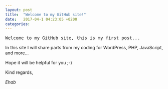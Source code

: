 ```yaml
---
layout: post
title:  "Welcome to my GitHub site!"
date:   2017-04-1 04:23:05 +0200
categories: 
---
```

<pre>Welcome to my GitHub site, this is my first post...</pre>
<p>In this site I will share parts from my coding for WordPress, PHP, JavaScript, and more...</p>
<p>Hope it will be helpful for you ;-)</p>

<p>Kind regards,</p>
<em>Ehab</em>
